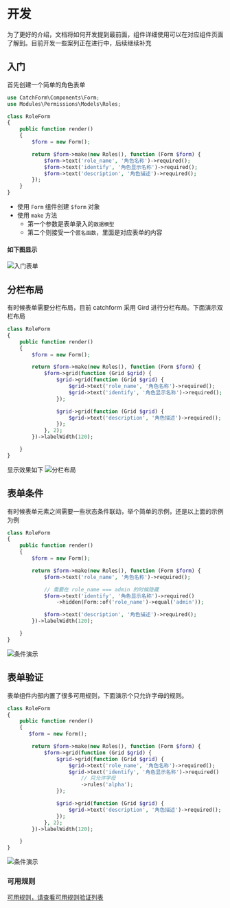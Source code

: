 # 开发

为了更好的介绍，文档将如何开发提到最前面，组件详细使用可以在对应组件页面了解到。目前开发一些案列正在进行中，后续继续补充

## 入门

首先创建一个简单的角色表单

```php
use CatchForm\Components\Form;
use Modules\Permissions\Models\Roles;

class RoleForm
{
    public function render()
    {
        $form = new Form();

        return $form->make(new Roles(), function (Form $form) {
            $form->text('role_name', '角色名称')->required();
            $form->text('identify', '角色显示名称')->required();
            $form->text('description', '角色描述')->required();
        });
    }
}
```

- 使用 `Form` 组件创建 `$form` 对象
- 使用 `make` 方法
  - 第一个参数是表单录入的`数据模型`
  - 第二个则接受一个`匿名函数`，里面是对应表单的内容

#### 如下图显示

![入门表单](/docs/assets/images/roleform.png)

## 分栏布局

有时候表单需要分栏布局，目前 catchform 采用 Gird 进行分栏布局。下面演示双栏布局

```php
class RoleForm
{
    public function render()
    {
        $form = new Form();

        return $form->make(new Roles(), function (Form $form) {
            $form->grid(function (Grid $grid) {
                $grid->grid(function (Grid $grid) {
                    $grid->text('role_name', '角色名称')->required();
                    $grid->text('identify', '角色显示名称')->required();
                });

                $grid->grid(function (Grid $grid) {
                    $grid->text('description', '角色描述')->required();
                });
            }, 2);
        })->labelWidth(120);

    }
}
```

显示效果如下
![分栏布局](/docs/assets/images/gird.jpg)

## 表单条件

有时候表单元素之间需要一些状态条件联动，举个简单的示例，还是以上面的示例为例

```php
class RoleForm
{
    public function render()
    {
        $form = new Form();

        return $form->make(new Roles(), function (Form $form) {
            $form->text('role_name', '角色名称')->required();

            // 需要在 role_name === admin 的时候隐藏
            $form->text('identify', '角色显示名称')->required()
                ->hidden(Form::of('role_name')->equal('admin'));

            $form->text('description', '角色描述')->required();
        })->labelWidth(120);

    }
}
```

![条件演示](/docs/assets/images/condition.gif)

## 表单验证

表单组件内部内置了很多可用规则，下面演示个只允许字母的规则。

```php
class RoleForm
{
    public function render()
    {
       $form = new Form();

        return $form->make(new Roles(), function (Form $form) {
            $form->grid(function (Grid $grid) {
                $grid->grid(function (Grid $grid) {
                    $grid->text('role_name', '角色名称')->required();
                    $grid->text('identify', '角色显示名称')->required()
                        // 只允许字母
                        ->rules('alpha');
                });

                $grid->grid(function (Grid $grid) {
                    $grid->text('description', '角色描述')->required();
                });
            }, 2);
        })->labelWidth(120);

    }
}
```

![条件演示](/docs/assets/images/rule.gif)

### 可用规则

[可用规则，请查看可用规则验证列表](./rules.md)
